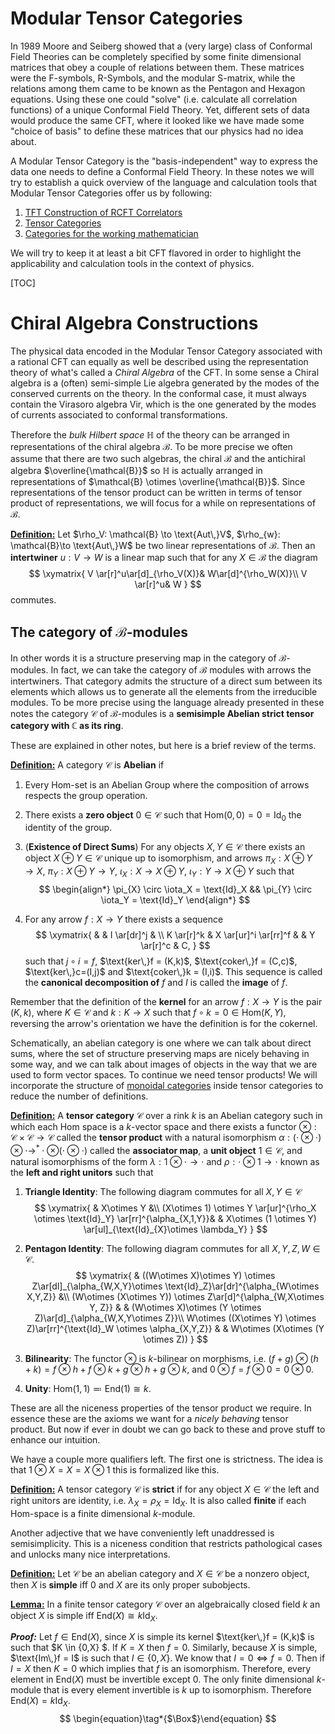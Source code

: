 # Modular Tensor Categories 

In 1989 Moore and Seiberg showed that a (very large) class of Conformal Field Theories can be completely specified by some finite dimensional matrices that obey a couple of relations between them. These matrices were the F-symbols, R-Symbols, and the modular S-matrix, while the relations among them came to be known as the Pentagon and Hexagon equations. Using these one could "solve" (i.e. calculate all correlation functions) of a unique Conformal Field Theory. Yet, different sets of data would produce the same CFT, where it looked like we have made some "choice of basis" to define these matrices that our physics had no idea about. 

A Modular Tensor Category is the "basis-independent" way to express the data one needs to define a Conformal Field Theory. In these notes we will try to establish a quick overview of the language and calculation tools that Modular Tensor Categories offer us by following:

1. [TFT Construction of RCFT Correlators](https://arxiv.org/abs/hep-th/0204148)
2. [Tensor Categories](https://math.mit.edu/~etingof/egnobookfinal.pdf)
3. [Categories for the working mathematician](https://math.mit.edu/~etingof/egnobookfinal.pdf)

We will try to keep it at least a bit CFT flavored in order to highlight the applicability and calculation tools in the context of physics.

[TOC]



# Chiral Algebra Constructions

The physical data encoded in the Modular Tensor Category associated with a rational CFT can equally as well be described using the representation theory of what's called a *Chiral Algebra* of the CFT. In some sense a Chiral algebra is a (often) semi-simple Lie algebra generated by the modes of the conserved currents on the theory. In the conformal case, it must always contain the Virasoro algebra $\text{Vir}$, which is the one generated by the modes of currents associated to conformal transformations. 

Therefore the *bulk Hilbert space* $\mathbb{H}$ of the theory can be arranged in representations of the chiral algebra $\mathcal{B}$. To be more precise we often assume that there are two such algebras, the chiral $\mathcal{B}$ and the antichiral algebra $\overline{\mathcal{B}}$ so $\mathbb{H}$ is actually arranged in representations of $\mathcal{B} \otimes \overline{\mathcal{B}}$. Since representations of the tensor product can be written in terms of tensor product of representations, we will focus for a while on representations of $\mathcal{B}$.

**<u>Definition:</u>** Let $\rho_V: \mathcal{B} \to \text{Aut\,}V$, $\rho_{w}: \mathcal{B}\to \text{Aut\,}W$ be two linear representations of $\mathcal{B}$. Then an **intertwiner** $u: V\to W$ is a linear map such that for any $X \in \mathcal{B}$ the diagram
$$
\xymatrix{
V \ar[r]^u\ar[d]_{\rho_V(X)}& W\ar[d]^{\rho_W(X)}\\
V \ar[r]^u& W
}
$$
commutes.

## The category of $\mathcal{B}$-modules

In other words it is a structure preserving map in the category of $\mathcal{B}$-modules. In fact, we can take the category of $\mathcal{B}$ modules with arrows the intertwiners. That category admits the structure of a direct sum between its elements which allows us to generate all the elements from the irreducible modules. To be more precise using the language already presented in these notes the category $\mathcal{C}$ of $\mathcal{B}$-modules is a **semisimple Abelian strict tensor category with $\mathbb{C}$ as its ring**. 

These are explained in other notes, but here is a brief review of the terms. 

**<u>Definition:</u>** A category $\mathcal{C}$ is **Abelian** if 

1. Every $\text{Hom}$-set is an Abelian Group where the composition of arrows respects the group operation.

2. There exists a **zero object** $0\in \mathcal{C}$ such that $\text{Hom}(0,0) = 0 = \text{Id}_0$ the identity of the group.

3. (**Existence of Direct Sums**) For any objects $X,Y \in \mathcal{C}$ there exists an object $X\oplus Y \in \mathcal{C}$ unique up to isomorphism, and arrows $\pi_X:X\oplus Y \to X$, $\pi_Y:X\oplus Y \to Y$, $\iota_X:X\to X\oplus Y$, $\iota_Y:Y\to X\oplus Y$ such that
   $$
   \begin{align*}
   \pi_{X} \circ \iota_X = \text{Id}_X && \pi_{Y} \circ \iota_Y = \text{Id}_Y
   \end{align*}
   $$

4. For any arrow $f: X\to Y$ there exists a sequence
   $$
   \xymatrix{
   & & I \ar[dr]^j & \\
   K \ar[r]^k & X \ar[ur]^i \ar[rr]^f &  & Y \ar[r]^c & C, 
   }
   $$
   such that $j\circ i = f$, $\text{ker\,}f = (K,k)$, $\text{coker\,}f = (C,c)$, $\text{ker\,}c=(I,j)$ and $\text{coker\,}k = (I,i)$. This sequence is called the **canonical decomposition of** $f$ and $I$ is called the **image** of $f$.



Remember that the definition of the **kernel** for an arrow $f:X\to Y$ is the pair $(K,k)$, where $K \in \mathcal{C}$ and $k:K\to X$ such that $f\circ k = 0 \in \text{Hom}(K,Y)$, reversing the arrow's orientation we have the definition is for the cokernel. 

Schematically, an abelian category is one where we can talk about direct sums, where the set of structure preserving maps are nicely behaving in some way, and we can talk about images of objects in the way that we are used to form vector spaces. To continue we need tensor products! We will incorporate the structure of [monoidal categories](../Categories/Monoidal_Categories.md) inside tensor categories to reduce the number of definitions.

**<u>Definition:</u>** A **tensor category** $\mathcal{C}$ over a rink $k$ is an Abelian category such in which each $\text{Hom}$ space is a $k$-vector space and there exists a functor $\otimes: \mathcal{C}\times \mathcal{C}\to \mathcal{C}$ called the **tensor product** with a natural isomorphism $\alpha : (\cdot \otimes \cdot) \otimes \cdot \to^\ast \cdot \otimes (\cdot \otimes \cdot)$ called the **associator map**, a **unit object** $1\in \mathcal{C}$, and natural isomorphisms of the form $\lambda:1\otimes \cdot \to \cdot$  and $\rho: \cdot \otimes 1\to \cdot$  known as the **left and right unitors** such that

1. **Triangle Identity**: The following diagram commutes for all $X,Y \in \mathcal{C}$
   $$
   \xymatrix{
   & X\otimes Y  &\\
   (X\otimes 1) \otimes Y \ar[ur]^{\rho_X \otimes \text{Id}_Y} \ar[rr]^{\alpha_{X,1,Y}}& & X\otimes (1 \otimes Y) \ar[ul]_{\text{Id}_{X}\otimes \lambda_Y}
   }
   $$
   

2. **Pentagon Identity**: The following diagram commutes for all $X,Y,Z,W \in \mathcal{C}$.
   $$
   \xymatrix{
   & ((W\otimes X)\otimes Y) \otimes Z\ar[dl]_{\alpha_{W,X,Y}\otimes \text{Id}_Z}\ar[dr]^{\alpha_{W\otimes X,Y,Z}} &\\
   (W\otimes (X\otimes Y)) \otimes Z\ar[d]^{\alpha_{W,X\otimes Y, Z}} & & (W\otimes X)\otimes (Y \otimes Z)\ar[d]_{\alpha_{W,X,Y\otimes Z}}\\
   W\otimes ((X\otimes Y) \otimes Z)\ar[rr]^{\text{Id}_W \otimes \alpha_{X,Y,Z}} & & W\otimes (X\otimes (Y \otimes Z))
   }
   $$

3. **Bilinearity**: The functor $\otimes$ is $k$-bilinear on morphisms, i.e. $(f+g)\otimes (h+k) = f\otimes h + f\otimes k + g\otimes h + g\otimes k$, and $0\otimes f = f\otimes 0 = 0\otimes 0$.

4. **Unity**: $\text{Hom}(1,1) \eqqcolon\text{End}(1) \cong k$.

These are all the niceness properties of the tensor product we require. In essence these are the axioms we want for a *nicely behaving* tensor product. But now if ever in doubt we can go back to these and prove stuff to enhance our intuition. 

We have a couple more qualifiers left. The first one is strictness. The idea is that $1\otimes X = X = X\otimes 1$ this is formalized like this.

**<u>Definition:</u>** A tensor category $\mathcal{C}$ is **strict** if for any object $X \in \mathcal{C}$ the left and right unitors are identity, i.e. $\lambda_X = \rho_X = \text{Id}_{X}$. It is also called **finite** if each $\text{Hom}$-space is a finite dimensional $k$-module.

Another adjective that we have conveniently left unaddressed is semisimplicity. This is a niceness condition that restricts pathological cases and unlocks many nice interpretations.

**<u>Definition:</u>** Let $\mathcal{C}$ be an abelian category and $X \in \mathcal{C}$ be a nonzero object, then $X$ is **simple** iff $0$ and $X$ are its only proper subobjects. 

**<u>Lemma:</u>** In a finite tensor category $\mathcal{C}$ over an algebraically closed field $k$ an object $X$ is simple iff $\text{End}(X) \cong k \text{Id}_X$.

***Proof:*** Let $f \in \text{End}(X)$, since $X$ is simple its kernel $\text{ker\,}f = (K,k)$ is such that $K \in \{0,X\} $. If $K = X$ then $f = 0$. Similarly, because $X$ is simple, $\text{Im\,}f = I$ is such that $I \in \{0,X\}$.  We know that $I=0 \iff f = 0$. Then if $I=X$ then $K=0$ which implies that $f$ is an isomorphism. Therefore, every element in $\text{End}(X)$ must be invertible except $0$. The only finite dimensional $k$-module that is every element invertible is $k$ up to isomorphism. Therefore $\text{End}(X)= k \text{Id}_X$.
$$
\begin{equation}\tag*{$\Box$}\end{equation} 
$$








